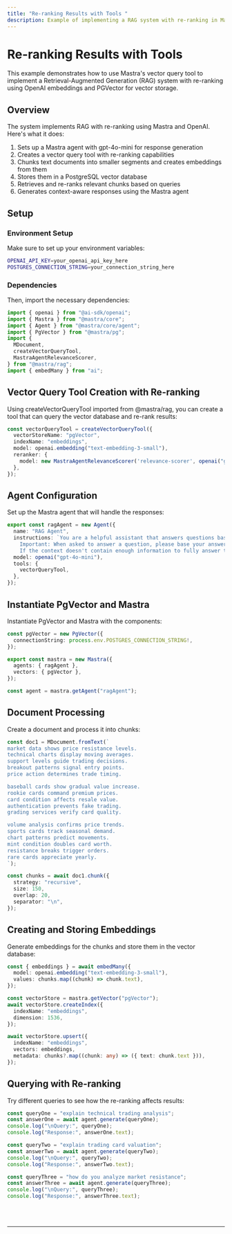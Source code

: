 ```yaml
---
title: "Re-ranking Results with Tools "
description: Example of implementing a RAG system with re-ranking in Mastra using OpenAI embeddings and PGVector for vector storage.
---
```



# Re-ranking Results with Tools

This example demonstrates how to use Mastra's vector query tool to implement a Retrieval-Augmented Generation (RAG) system with re-ranking using OpenAI embeddings and PGVector for vector storage.

## Overview

The system implements RAG with re-ranking using Mastra and OpenAI. Here's what it does:

1. Sets up a Mastra agent with gpt-4o-mini for response generation
2. Creates a vector query tool with re-ranking capabilities
3. Chunks text documents into smaller segments and creates embeddings from them
4. Stores them in a PostgreSQL vector database
5. Retrieves and re-ranks relevant chunks based on queries
6. Generates context-aware responses using the Mastra agent

## Setup

### Environment Setup

Make sure to set up your environment variables:

```bash filename=".env"
OPENAI_API_KEY=your_openai_api_key_here
POSTGRES_CONNECTION_STRING=your_connection_string_here
```

### Dependencies

Then, import the necessary dependencies:

```typescript copy showLineNumbers filename="index.ts"
import { openai } from "@ai-sdk/openai";
import { Mastra } from "@mastra/core";
import { Agent } from "@mastra/core/agent";
import { PgVector } from "@mastra/pg";
import { 
  MDocument, 
  createVectorQueryTool,
  MastraAgentRelevanceScorer,
} from "@mastra/rag";
import { embedMany } from "ai";
```

## Vector Query Tool Creation with Re-ranking

Using createVectorQueryTool imported from @mastra/rag, you can create a tool that can query the vector database and re-rank results:

```typescript copy showLineNumbers{8} filename="index.ts"
const vectorQueryTool = createVectorQueryTool({
  vectorStoreName: "pgVector",
  indexName: "embeddings",
  model: openai.embedding("text-embedding-3-small"),
  reranker: {
    model: new MastraAgentRelevanceScorer('relevance-scorer', openai("gpt-4o-mini")),
  },
});
```

## Agent Configuration

Set up the Mastra agent that will handle the responses:

```typescript copy showLineNumbers{17} filename="index.ts"
export const ragAgent = new Agent({
  name: "RAG Agent",
  instructions: `You are a helpful assistant that answers questions based on the provided context. Keep your answers concise and relevant.
    Important: When asked to answer a question, please base your answer only on the context provided in the tool. 
    If the context doesn't contain enough information to fully answer the question, please state that explicitly.`,
  model: openai("gpt-4o-mini"),
  tools: {
    vectorQueryTool,
  },
});
```

## Instantiate PgVector and Mastra

Instantiate PgVector and Mastra with the components:

```typescript copy showLineNumbers{29} filename="index.ts"
const pgVector = new PgVector({
  connectionString: process.env.POSTGRES_CONNECTION_STRING!,
});

export const mastra = new Mastra({
  agents: { ragAgent },
  vectors: { pgVector },
});

const agent = mastra.getAgent("ragAgent");
```

## Document Processing

Create a document and process it into chunks:

```typescript copy showLineNumbers{38} filename="index.ts"
const doc1 = MDocument.fromText(`
market data shows price resistance levels.
technical charts display moving averages.
support levels guide trading decisions.
breakout patterns signal entry points.
price action determines trade timing.

baseball cards show gradual value increase.
rookie cards command premium prices.
card condition affects resale value.
authentication prevents fake trading.
grading services verify card quality.

volume analysis confirms price trends.
sports cards track seasonal demand.
chart patterns predict movements.
mint condition doubles card worth.
resistance breaks trigger orders.
rare cards appreciate yearly.
`);

const chunks = await doc1.chunk({
  strategy: "recursive",
  size: 150,
  overlap: 20,
  separator: "\n",
});
```

## Creating and Storing Embeddings

Generate embeddings for the chunks and store them in the vector database:

```typescript copy showLineNumbers{66} filename="index.ts"
const { embeddings } = await embedMany({
  model: openai.embedding("text-embedding-3-small"),
  values: chunks.map((chunk) => chunk.text),
});

const vectorStore = mastra.getVector("pgVector");
await vectorStore.createIndex({
  indexName: "embeddings",
  dimension: 1536,
});

await vectorStore.upsert({
  indexName: "embeddings",
  vectors: embeddings,
  metadata: chunks?.map((chunk: any) => ({ text: chunk.text })),
});
```

## Querying with Re-ranking

Try different queries to see how the re-ranking affects results:

```typescript copy showLineNumbers{82} filename="index.ts"
const queryOne = "explain technical trading analysis";
const answerOne = await agent.generate(queryOne);
console.log("\nQuery:", queryOne);
console.log("Response:", answerOne.text);

const queryTwo = "explain trading card valuation";
const answerTwo = await agent.generate(queryTwo);
console.log("\nQuery:", queryTwo);
console.log("Response:", answerTwo.text);

const queryThree = "how do you analyze market resistance";
const answerThree = await agent.generate(queryThree);
console.log("\nQuery:", queryThree);
console.log("Response:", answerThree.text);
```

<br />
<br />
<hr className="dark:border-[#404040] border-gray-300" />
<br />
<br />
<GithubLink
  link={
    "https://github.com/mastra-ai/mastra/blob/main/examples/basics/rag/rerank-rag"
  }
/>
